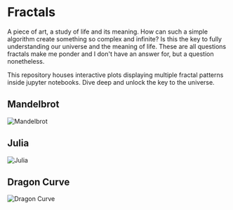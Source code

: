 # Fractals

A piece of art, a study of life and its meaning. How can such a simple algorithm create something so complex and infinite? Is this the key to fully understanding our universe and the meaning of life. These are all questions fractals make me ponder and I don't have an answer for, but a question nonetheless. 

This repository houses interactive plots displaying multiple fractal patterns inside jupyter notebooks. Dive deep and unlock the key to the universe.


## Mandelbrot
![Mandelbrot](https://github.com/JaylenTurner/Fractals/assets/67442861/45bf8df4-9c45-48c6-8b62-16e988cb2e9b)

## Julia
![Julia](https://github.com/JaylenTurner/Fractals/assets/67442861/3955cf64-3911-43de-963f-0d383e547c06)

## Dragon Curve
![Dragon Curve](https://github.com/JaylenTurner/Fractals/assets/67442861/d7d6e22c-ec40-4040-b816-1929f9766eff)
